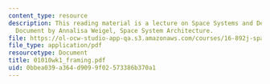```yaml
---
content_type: resource
description: This reading material is a lecture on Space Systems and Definitions Framing
  Document by Annalisa Weigel, Space System Architecture.
file: https://ol-ocw-studio-app-qa.s3.amazonaws.com/courses/16-892j-space-system-architecture-and-design-fall-2004/0bbea039a364d9099f02573386b370a1_01010wk1_framing.pdf
file_type: application/pdf
resourcetype: Document
title: 01010wk1_framing.pdf
uid: 0bbea039-a364-d909-9f02-573386b370a1
---
```

